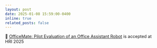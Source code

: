 ```yaml
---
layout: post
date: 2025-01-08 15:59:00-0400
inline: true
related_posts: false
---
```


🎉 [OfficeMate: Pilot Evaluation of an Office Assistant Robot](https://mpan31415.github.io/assets/pdf/papers/2025/HRI25_OfficeMate.pdf) is accepted at HRI 2025